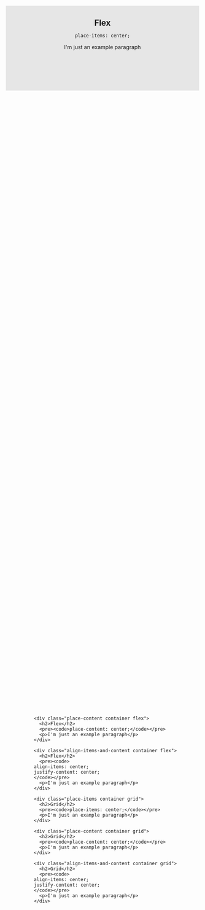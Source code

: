<style>
    .container {
    min-block-size: 25ch;
    inline-size: 100%;
    max-inline-size: 720px;
    background: hsl(0 0% 90%);
    padding: 2rem;
    box-sizing: border-box;
    margin-inline: auto;
    }

    .flex {
    display: flex;
    flex-direction: column;
    }

    .grid {
    display: grid;
    }

    .place-items {
    place-items: center;
    }

    .place-content {
    place-content: center;
    }

    .align-items-and-content {
    align-items: center;
    justify-content: center;
    }

    h2, p {
    margin: 0;
    }

    body {
    display: grid;
    place-items: center;
    gap: 2rem;
    padding: 2rem;
    }
</style>
<body>
    <div class="place-items container flex">
        <h2>Flex</h2>
        <pre><code>place-items: center;</code></pre>
        <p>I'm just an example paragraph</p>
      </div>
      
      <div class="place-content container flex">
        <h2>Flex</h2>
        <pre><code>place-content: center;</code></pre>
        <p>I'm just an example paragraph</p>
      </div>
      
      <div class="align-items-and-content container flex">
        <h2>Flex</h2>
        <pre><code>
      align-items: center;
      justify-content: center;
      </code></pre>
        <p>I'm just an example paragraph</p>
      </div>
      
      <div class="place-items container grid">
        <h2>Grid</h2>
        <pre><code>place-items: center;</code></pre>
        <p>I'm just an example paragraph</p>
      </div>
      
      <div class="place-content container grid">
        <h2>Grid</h2>
        <pre><code>place-content: center;</code></pre>
        <p>I'm just an example paragraph</p>
      </div>
      
      <div class="align-items-and-content container grid">
        <h2>Grid</h2>
        <pre><code>
      align-items: center;
      justify-content: center;
      </code></pre>
        <p>I'm just an example paragraph</p>
      </div>
</body>
